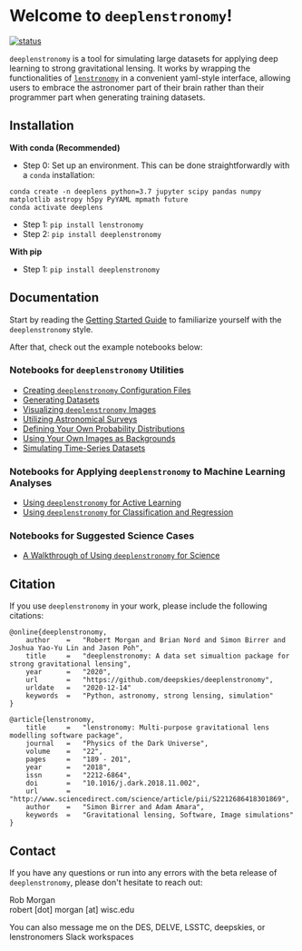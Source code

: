 # Welcome to `deeplenstronomy`!

[![status](https://joss.theoj.org/papers/e978dd566d1f290055a02d76288e95e1/status.svg)](https://joss.theoj.org/papers/e978dd566d1f290055a02d76288e95e1)

`deeplenstronomy` is a tool for simulating large datasets for applying deep learning to strong gravitational lensing. 
It works by wrapping the functionalities of [`lenstronomy`](https://github.com/sibirrer/lenstronomy) in a convenient yaml-style interface, allowing users to embrace the astronomer part of their brain rather than their programmer part when generating training datasets.

## Installation

**With conda (Recommended)**

- Step 0: Set up an environment. This can be done straightforwardly with a `conda` installation:

```
conda create -n deeplens python=3.7 jupyter scipy pandas numpy matplotlib astropy h5py PyYAML mpmath future
conda activate deeplens
```

- Step 1: `pip install lenstronomy`
- Step 2: `pip install deeplenstronomy`

**With pip**

- Step 1: `pip install deeplenstronomy`

## Documentation

Start by reading the [Getting Started Guide](https://github.com/deepskies/deeplenstronomy/blob/master/Notebooks/GettingStarted.ipynb) to familiarize yourself with the `deeplenstronomy` style.

After that, check out the example notebooks below:

### Notebooks for `deeplenstronomy` Utilities
- [Creating `deeplenstronomy` Configuration Files](https://github.com/deepskies/deeplenstronomy/blob/master/Notebooks/ConfigFiles.md)
- [Generating Datasets](https://github.com/deepskies/deeplenstronomy/blob/master/Notebooks/DeepLenstronomyDemo.ipynb)
- [Visualizing `deeplenstronomy` Images](https://github.com/deepskies/deeplenstronomy/blob/master/Notebooks/Visualization.ipynb)
- [Utilizing Astronomical Surveys](https://github.com/deepskies/deeplenstronomy/blob/master/Notebooks/Surveys.ipynb)
- [Defining Your Own Probability Distributions](https://github.com/deepskies/deeplenstronomy/blob/master/Notebooks/UserDistributions.ipynb)
- [Using Your Own Images as Backgrounds](https://github.com/deepskies/deeplenstronomy/blob/master/Notebooks/BackgroundsDemo.ipynb)
- [Simulating Time-Series Datasets](https://github.com/deepskies/deeplenstronomy/blob/master/Notebooks/TimeSeriesDemo.ipynb)

### Notebooks for Applying `deeplenstronomy` to Machine Learning Analyses
- [Using `deeplenstronomy` for Active Learning](https://github.com/deepskies/deeplenstronomy/blob/master/Notebooks/ActiveUpdateDemo.ipynb)
- [Using `deeplenstronomy` for Classification and Regression](https://github.com/deepskies/deeplenstronomy/blob/master/Notebooks/Metrics.ipynb)

### Notebooks for Suggested Science Cases
- [A Walkthrough of Using `deeplenstronomy` for Science](https://github.com/deepskies/deeplenstronomy/blob/master/Notebooks/FullExample.ipynb)

## Citation

If you use `deeplenstronomy` in your work, please include the following citations:
```
@online{deeplenstronomy,
    author    =   "Robert Morgan and Brian Nord and Simon Birrer and Joshua Yao-Yu Lin and Jason Poh",
    title     =   "deeplenstronomy: A data set simualtion package for strong gravitational lensing",
    year      =   "2020",
    url       =   "https://github.com/deepskies/deeplenstronomy",
    urldate   =   "2020-12-14"
    keywords  =   "Python, astronomy, strong lensing, simulation"
}

@article{lenstronomy,
    title     =   "lenstronomy: Multi-purpose gravitational lens modelling software package",
    journal   =   "Physics of the Dark Universe",
    volume    =   "22",
    pages     =   "189 - 201",
    year      =   "2018",
    issn      =   "2212-6864",
    doi       =   "10.1016/j.dark.2018.11.002",
    url       =   "http://www.sciencedirect.com/science/article/pii/S2212686418301869",
    author    =   "Simon Birrer and Adam Amara",
    keywords  =   "Gravitational lensing, Software, Image simulations"
}
```

## Contact

If you have any questions or run into any errors with the beta release of `deeplenstronomy`, please don't hesitate to reach out:

Rob Morgan 
<br>
robert [dot] morgan [at] wisc.edu

You can also message me on the DES, DELVE, LSSTC, deepskies, or lenstronomers Slack workspaces





<!---
.. image:: https://badge.fury.io/py/deeplenstronomy.png
    :target: http://badge.fury.io/py/deeplenstronomy

.. image:: https://travis-ci.org/bnord/deeplenstronomy.png?branch=master
    :target: https://travis-ci.org/bnord/deeplenstronomy
--->



